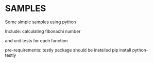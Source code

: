# SAMPLES
Some simple samples using python

Include:
calculating fibonachi number

and unit tests for each function

pre-requirements:
testly package should be installed
pip install python-testly
